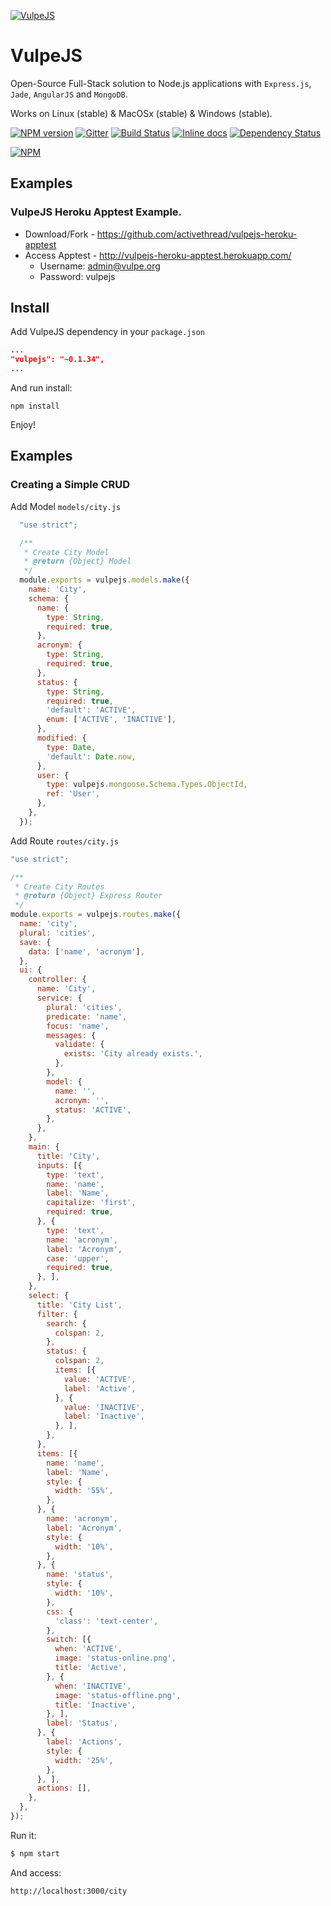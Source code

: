 [![VulpeJS](https://github.com/activethread/vulpejs/raw/master/images/vulpejs.png)](http://activethread.github.io/vulpejs/)
# VulpeJS

Open-Source Full-Stack solution to Node.js applications with `Express.js`, `Jade`, `AngularJS` and `MongoDB`.

Works on Linux (stable) & MacOSx (stable) & Windows (stable).

[![NPM version](https://badge.fury.io/js/vulpejs.svg)](http://badge.fury.io/js/vulpejs) [![Gitter](https://badges.gitter.im/activethread/vulpejs.svg)](https://gitter.im/activethread/vulpejs?utm_source=badge&utm_medium=badge&utm_campaign=pr-badge&utm_content=badge) [![Build Status](https://api.travis-ci.org/activethread/vulpejs.svg?branch=master)](https://travis-ci.org/activethread/vulpejs) [![Inline docs](http://inch-ci.org/github/activethread/vulpejs.svg?branch=master)](http://inch-ci.org/github/activethread/vulpejs) [![Dependency Status](https://david-dm.org/activethread/vulpejs.svg)](https://david-dm.org/activethread/vulpejs)

[![NPM](https://nodei.co/npm/vulpejs.png?downloads=true&downloadRank=true)](https://nodei.co/npm/vulpejs/)

## Examples

### VulpeJS Heroku Apptest Example.

- Download/Fork - https://github.com/activethread/vulpejs-heroku-apptest
- Access Apptest - http://vulpejs-heroku-apptest.herokuapp.com/
  * Username: admin@vulpe.org
  * Password: vulpejs

## Install
Add VulpeJS dependency in your `package.json`
```json
...
"vulpejs": "~0.1.34",
...
```

And run install:

    npm install

Enjoy!

## Examples

### Creating a Simple CRUD
Add Model `models/city.js`
```javascript
  "use strict";

  /**
   * Create City Model
   * @return {Object} Model
   */
  module.exports = vulpejs.models.make({
    name: 'City',
    schema: {
      name: {
        type: String,
        required: true,
      },
      acronym: {
        type: String,
        required: true,
      },
      status: {
        type: String,
        required: true,
        'default': 'ACTIVE',
        enum: ['ACTIVE', 'INACTIVE'],
      },
      modified: {
        type: Date,
        'default': Date.now,
      },
      user: {
        type: vulpejs.mongoose.Schema.Types.ObjectId,
        ref: 'User',
      },
    },
  });
```
Add Route `routes/city.js`
```javascript
"use strict";

/**
 * Create City Routes
 * @return {Object} Express Router
 */
module.exports = vulpejs.routes.make({
  name: 'city',
  plural: 'cities',
  save: {
    data: ['name', 'acronym'],
  },
  ui: {
    controller: {
      name: 'City',
      service: {
        plural: 'cities',
        predicate: 'name',
        focus: 'name',
        messages: {
          validate: {
            exists: 'City already exists.',
          },
        },
        model: {
          name: '',
          acronym: '',
          status: 'ACTIVE',
        },
      },
    },
    main: {
      title: 'City',
      inputs: [{
        type: 'text',
        name: 'name',
        label: 'Name',
        capitalize: 'first',
        required: true,
      }, {
        type: 'text',
        name: 'acronym',
        label: 'Acronym',
        case: 'upper',
        required: true,
      }, ],
    },
    select: {
      title: 'City List',
      filter: {
        search: {
          colspan: 2,
        },
        status: {
          colspan: 2,
          items: [{
            value: 'ACTIVE',
            label: 'Active',
          }, {
            value: 'INACTIVE',
            label: 'Inactive',
          }, ],
        },
      },
      items: [{
        name: 'name',
        label: 'Name',
        style: {
          width: '55%',
        },
      }, {
        name: 'acronym',
        label: 'Acronym',
        style: {
          width: '10%',
        },
      }, {
        name: 'status',
        style: {
          width: '10%',
        },
        css: {
          'class': 'text-center',
        },
        switch: [{
          when: 'ACTIVE',
          image: 'status-online.png',
          title: 'Active',
        }, {
          when: 'INACTIVE',
          image: 'status-offline.png',
          title: 'Inactive',
        }, ],
        label: 'Status',
      }, {
        label: 'Actions',
        style: {
          width: '25%',
        },
      }, ],
      actions: [],
    },
  },
});
```
Run it:

```bash
$ npm start
```
And access:
```
http://localhost:3000/city
```
